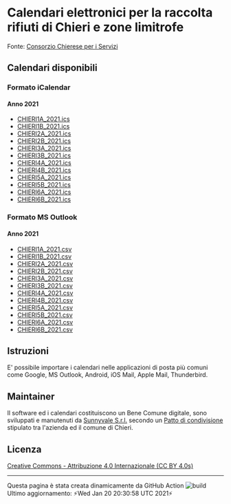 # Calendari elettronici per la raccolta rifiuti di Chieri e zone limitrofe

Fonte: [Consorzio Chierese per i Servizi](http://www.ccs.to.it/calendari-raccolta)
## Calendari disponibili
### Formato iCalendar
#### Anno 2021
- [CHIERI1A_2021.ics](https://raw.githubusercontent.com/sunnyvale-it/chieri-calendari-raccolta-rifiuti/master/ICSs/2021/CHIERI1A_2021.ics)
- [CHIERI1B_2021.ics](https://raw.githubusercontent.com/sunnyvale-it/chieri-calendari-raccolta-rifiuti/master/ICSs/2021/CHIERI1B_2021.ics)
- [CHIERI2A_2021.ics](https://raw.githubusercontent.com/sunnyvale-it/chieri-calendari-raccolta-rifiuti/master/ICSs/2021/CHIERI2A_2021.ics)
- [CHIERI2B_2021.ics](https://raw.githubusercontent.com/sunnyvale-it/chieri-calendari-raccolta-rifiuti/master/ICSs/2021/CHIERI2B_2021.ics)
- [CHIERI3A_2021.ics](https://raw.githubusercontent.com/sunnyvale-it/chieri-calendari-raccolta-rifiuti/master/ICSs/2021/CHIERI3A_2021.ics)
- [CHIERI3B_2021.ics](https://raw.githubusercontent.com/sunnyvale-it/chieri-calendari-raccolta-rifiuti/master/ICSs/2021/CHIERI3B_2021.ics)
- [CHIERI4A_2021.ics](https://raw.githubusercontent.com/sunnyvale-it/chieri-calendari-raccolta-rifiuti/master/ICSs/2021/CHIERI4A_2021.ics)
- [CHIERI4B_2021.ics](https://raw.githubusercontent.com/sunnyvale-it/chieri-calendari-raccolta-rifiuti/master/ICSs/2021/CHIERI4B_2021.ics)
- [CHIERI5A_2021.ics](https://raw.githubusercontent.com/sunnyvale-it/chieri-calendari-raccolta-rifiuti/master/ICSs/2021/CHIERI5A_2021.ics)
- [CHIERI5B_2021.ics](https://raw.githubusercontent.com/sunnyvale-it/chieri-calendari-raccolta-rifiuti/master/ICSs/2021/CHIERI5B_2021.ics)
- [CHIERI6A_2021.ics](https://raw.githubusercontent.com/sunnyvale-it/chieri-calendari-raccolta-rifiuti/master/ICSs/2021/CHIERI6A_2021.ics)
- [CHIERI6B_2021.ics](https://raw.githubusercontent.com/sunnyvale-it/chieri-calendari-raccolta-rifiuti/master/ICSs/2021/CHIERI6B_2021.ics)
### Formato MS Outlook
#### Anno 2021
- [CHIERI1A_2021.csv](https://raw.githubusercontent.com/sunnyvale-it/chieri-calendari-raccolta-rifiuti/master/CSVs/2021/CHIERI1A_2021.csv)
- [CHIERI1B_2021.csv](https://raw.githubusercontent.com/sunnyvale-it/chieri-calendari-raccolta-rifiuti/master/CSVs/2021/CHIERI1B_2021.csv)
- [CHIERI2A_2021.csv](https://raw.githubusercontent.com/sunnyvale-it/chieri-calendari-raccolta-rifiuti/master/CSVs/2021/CHIERI2A_2021.csv)
- [CHIERI2B_2021.csv](https://raw.githubusercontent.com/sunnyvale-it/chieri-calendari-raccolta-rifiuti/master/CSVs/2021/CHIERI2B_2021.csv)
- [CHIERI3A_2021.csv](https://raw.githubusercontent.com/sunnyvale-it/chieri-calendari-raccolta-rifiuti/master/CSVs/2021/CHIERI3A_2021.csv)
- [CHIERI3B_2021.csv](https://raw.githubusercontent.com/sunnyvale-it/chieri-calendari-raccolta-rifiuti/master/CSVs/2021/CHIERI3B_2021.csv)
- [CHIERI4A_2021.csv](https://raw.githubusercontent.com/sunnyvale-it/chieri-calendari-raccolta-rifiuti/master/CSVs/2021/CHIERI4A_2021.csv)
- [CHIERI4B_2021.csv](https://raw.githubusercontent.com/sunnyvale-it/chieri-calendari-raccolta-rifiuti/master/CSVs/2021/CHIERI4B_2021.csv)
- [CHIERI5A_2021.csv](https://raw.githubusercontent.com/sunnyvale-it/chieri-calendari-raccolta-rifiuti/master/CSVs/2021/CHIERI5A_2021.csv)
- [CHIERI5B_2021.csv](https://raw.githubusercontent.com/sunnyvale-it/chieri-calendari-raccolta-rifiuti/master/CSVs/2021/CHIERI5B_2021.csv)
- [CHIERI6A_2021.csv](https://raw.githubusercontent.com/sunnyvale-it/chieri-calendari-raccolta-rifiuti/master/CSVs/2021/CHIERI6A_2021.csv)
- [CHIERI6B_2021.csv](https://raw.githubusercontent.com/sunnyvale-it/chieri-calendari-raccolta-rifiuti/master/CSVs/2021/CHIERI6B_2021.csv)
## Istruzioni
E' possibile importare i calendari nelle applicazioni di posta più comuni come Google, MS Outlook, Android, iOS Mail, Apple Mail, Thunderbird.

## Maintainer
Il software ed i calendari costituiscono un Bene Comune digitale, sono sviluppati e manutenuti da [Sunnyvale S.r.l.](https://www.sunnyvale.it) secondo un [Patto di condivisione](https://www.comune.chieri.to.it/chieri-aperta/patti-condivisione) stipulato tra l'azienda ed il comune di Chieri.

## Licenza
[Creative Commons - Attribuzione 4.0 Internazionale (CC BY 4.0s)](https://creativecommons.org/licenses/by/4.0/)

---
Questa pagina è stata creata dinamicamente da GitHub Action ![build](https://img.shields.io/github/workflow/status/sunnyvale-it/chieri-calendari-raccolta-rifiuti/update)  
Ultimo aggiornamento: ⚡Wed Jan 20 20:30:58 UTC 2021⚡